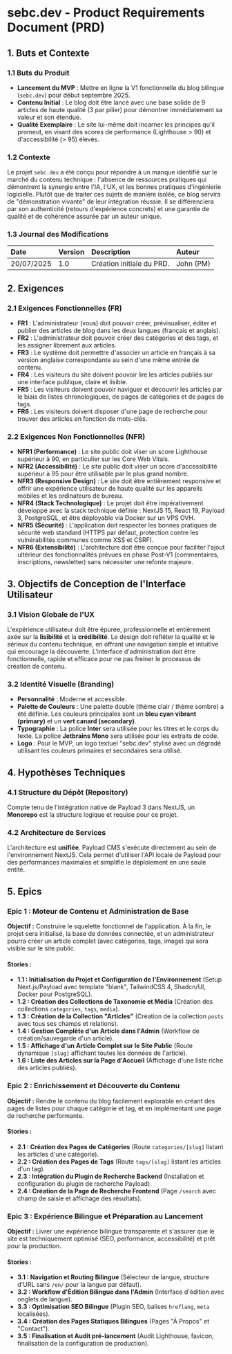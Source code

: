 # sebc.dev - Product Requirements Document (PRD)

## 1. Buts et Contexte

### 1.1 Buts du Produit

- **Lancement du MVP** : Mettre en ligne la V1 fonctionnelle du blog bilingue (`sebc.dev`) pour début septembre 2025.
- **Contenu Initial** : Le blog doit être lancé avec une base solide de 9 articles de haute qualité (3 par pilier) pour démontrer immédiatement sa valeur et son étendue.
- **Qualité Exemplaire** : Le site lui-même doit incarner les principes qu'il promeut, en visant des scores de performance (Lighthouse > 90) et d'accessibilité (> 95) élevés.

### 1.2 Contexte

Le projet `sebc.dev` a été conçu pour répondre à un manque identifié sur le marché du contenu technique : l'absence de ressources pratiques qui démontrent la synergie entre l'IA, l'UX, et les bonnes pratiques d'ingénierie logicielle. Plutôt que de traiter ces sujets de manière isolée, ce blog servira de "démonstration vivante" de leur intégration réussie. Il se différenciera par son authenticité (retours d'expérience concrets) et une garantie de qualité et de cohérence assurée par un auteur unique.

### 1.3 Journal des Modifications

| Date       | Version | Description               | Auteur    |
| :--------- | :------ | :------------------------ | :-------- |
| 20/07/2025 | 1.0     | Création initiale du PRD. | John (PM) |

## 2. Exigences

### 2.1 Exigences Fonctionnelles (FR)

- **FR1** : L'administrateur (vous) doit pouvoir créer, prévisualiser, éditer et publier des articles de blog dans les deux langues (français et anglais).
- **FR2** : L'administrateur doit pouvoir créer des catégories et des tags, et les assigner librement aux articles.
- **FR3** : Le système doit permettre d'associer un article en français à sa version anglaise correspondante au sein d'une même entrée de contenu.
- **FR4** : Les visiteurs du site doivent pouvoir lire les articles publiés sur une interface publique, claire et lisible.
- **FR5** : Les visiteurs doivent pouvoir naviguer et découvrir les articles par le biais de listes chronologiques, de pages de catégories et de pages de tags.
- **FR6** : Les visiteurs doivent disposer d'une page de recherche pour trouver des articles en fonction de mots-clés.

### 2.2 Exigences Non Fonctionnelles (NFR)

- **NFR1 (Performance)** : Le site public doit viser un score Lighthouse supérieur à 90, en particulier sur les Core Web Vitals.
- **NFR2 (Accessibilité)** : Le site public doit viser un score d'accessibilité supérieur à 95 pour être utilisable par le plus grand nombre.
- **NFR3 (Responsive Design)** : Le site doit être entièrement responsive et offrir une expérience utilisateur de haute qualité sur les appareils mobiles et les ordinateurs de bureau.
- **NFR4 (Stack Technologique)** : Le projet doit être impérativement développé avec la stack technique définie : NextJS 15, React 19, Payload 3, PostgreSQL, et être déployable via Docker sur un VPS OVH.
- **NFR5 (Sécurité)** : L'application doit respecter les bonnes pratiques de sécurité web standard (HTTPS par défaut, protection contre les vulnérabilités communes comme XSS et CSRF).
- **NFR6 (Extensibilité)** : L'architecture doit être conçue pour faciliter l'ajout ultérieur des fonctionnalités prévues en phase Post-V1 (commentaires, inscriptions, newsletter) sans nécessiter une refonte majeure.

## 3. Objectifs de Conception de l'Interface Utilisateur

### 3.1 Vision Globale de l'UX

L'expérience utilisateur doit être épurée, professionnelle et entièrement axée sur la **lisibilité** et la **crédibilité**. Le design doit refléter la qualité et le sérieux du contenu technique, en offrant une navigation simple et intuitive qui encourage la découverte. L'interface d'administration doit être fonctionnelle, rapide et efficace pour ne pas freiner le processus de création de contenu.

### 3.2 Identité Visuelle (Branding)

- **Personnalité** : Moderne et accessible.
- **Palette de Couleurs** : Une palette double (thème clair / thème sombre) a été définie. Les couleurs principales sont un **bleu cyan vibrant (primary)** et un **vert canard (secondary)**.
- **Typographie** : La police **Inter** sera utilisée pour les titres et le corps du texte. La police **Jetbrains Mono** sera utilisée pour les extraits de code.
- **Logo** : Pour le MVP, un logo textuel "sebc.dev" stylisé avec un dégradé utilisant les couleurs primaires et secondaires sera utilisé.

## 4. Hypothèses Techniques

### 4.1 Structure du Dépôt (Repository)

Compte tenu de l'intégration native de Payload 3 dans NextJS, un **Monorepo** est la structure logique et requise pour ce projet.

### 4.2 Architecture de Services

L'architecture est **unifiée**. Payload CMS s'exécute directement au sein de l'environnement NextJS. Cela permet d'utiliser l'API locale de Payload pour des performances maximales et simplifie le déploiement en une seule entité.

## 5. Epics

### Epic 1 : Moteur de Contenu et Administration de Base

**Objectif :** Construire le squelette fonctionnel de l'application. À la fin, le projet sera initialisé, la base de données connectée, et un administrateur pourra créer un article complet (avec catégories, tags, image) qui sera visible sur le site public.

#### Stories :

- **1.1 : Initialisation du Projet et Configuration de l'Environnement** (Setup Next.js/Payload avec template "blank", TailwindCSS 4, Shadcn/UI, Docker pour PostgreSQL).
- **1.2 : Création des Collections de Taxonomie et Média** (Création des collections `categories`, `tags`, `media`).
- **1.3 : Création de la Collection "Articles"** (Création de la collection `posts` avec tous ses champs et relations).
- **1.4 : Gestion Complète d'un Article dans l'Admin** (Workflow de création/sauvegarde d'un article).
- **1.5 : Affichage d'un Article Complet sur le Site Public** (Route dynamique `[slug]` affichant toutes les données de l'article).
- **1.6 : Liste des Articles sur la Page d'Accueil** (Affichage d'une liste riche des articles publiés).

### Epic 2 : Enrichissement et Découverte du Contenu

**Objectif :** Rendre le contenu du blog facilement explorable en créant des pages de listes pour chaque catégorie et tag, et en implémentant une page de recherche performante.

#### Stories :

- **2.1 : Création des Pages de Catégories** (Route `categories/[slug]` listant les articles d'une catégorie).
- **2.2 : Création des Pages de Tags** (Route `tags/[slug]` listant les articles d'un tag).
- **2.3 : Intégration du Plugin de Recherche Backend** (Installation et configuration du plugin de recherche Payload).
- **2.4 : Création de la Page de Recherche Frontend** (Page `/search` avec champ de saisie et affichage des résultats).

### Epic 3 : Expérience Bilingue et Préparation au Lancement

**Objectif :** Livrer une expérience bilingue transparente et s'assurer que le site est techniquement optimisé (SEO, performance, accessibilité) et prêt pour la production.

#### Stories :

- **3.1 : Navigation et Routing Bilingue** (Sélecteur de langue, structure d'URL sans `/en/` pour la langue par défaut).
- **3.2 : Workflow d'Édition Bilingue dans l'Admin** (Interface d'édition avec onglets de langue).
- **3.3 : Optimisation SEO Bilingue** (Plugin SEO, balises `hreflang`, `meta` localisées).
- **3.4 : Création des Pages Statiques Bilingues** (Pages "À Propos" et "Contact").
- **3.5 : Finalisation et Audit pré-lancement** (Audit Lighthouse, favicon, finalisation de la configuration de production).
